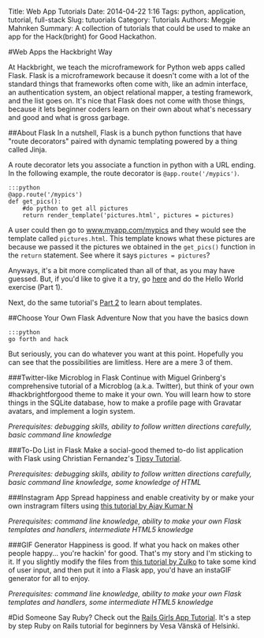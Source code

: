 Title: Web App Tutorials
Date: 2014-04-22 1:16
Tags: python, application, tutorial, full-stack
Slug: tutuorials
Category: Tutorials
Authors: Meggie Mahnken
Summary: A collection of tutorials that could be used to make an app for the Hack(bright) for Good Hackathon.

#Web Apps the Hackbright Way

At Hackbright, we teach the microframework for Python web apps called Flask. Flask is a microframework because it doesn't come with a lot of the standard things that frameworks often come with, like an admin interface, an authentication system, an object relational mapper, a testing framework, and the list goes on. It's nice that Flask does not come with those things, because it lets beginner coders learn on their own about what's necessary and good and what is gross garbage.

##About Flask
In a nutshell, Flask is a bunch python functions that have "route decorators" paired with dynamic templating powered by a thing called Jinja. 

A route decorator lets you associate a function in python with a URL ending. In the following example, the route decorator is `@app.route('/mypics')`.
	
	:::python
	@app.route('/mypics')
	def get_pics():
		#do python to get all pictures
		return render_template('pictures.html', pictures = pictures)
	
A user could then go to www.myapp.com/mypics and they would see the template called `pictures.html`. This template knows what these pictures are because we passed it the pictures we obtained in the `get_pics()` function in the `return` statement. See where it says `pictures = pictures`? 

Anyways, it's a bit more complicated than all of that, as you may have guessed. But, if you'd like to give it a try, go [here](http://blog.miguelgrinberg.com/post/the-flask-mega-tutorial-part-i-hello-world) and do the Hello World exercise (Part 1). 

Next, do the same tutorial's [Part 2](http://blog.miguelgrinberg.com/post/the-flask-mega-tutorial-part-iv-database) to learn about templates.

##Choose Your Own Flask Adventure
Now that you have the basics down
	
	:::python
	go forth and hack

But seriously, you can do whatever you want at this point. Hopefully you can see that the possibilities are limitless. Here are a mere 3 of them.

###Twitter-like Microblog in Flask
Continue with Miguel Grinberg's comprehensive tutorial of a Microblog (a.k.a. Twitter), but think of your own #hackbrightforgood theme to make it your own. You will learn how to store things in the SQLite database, how to make a profile page with Gravatar avatars, and implement a login system.

 _Prerequisites: debugging skills, ability to follow written directions carefully, basic command line knowledge_

###To-Do List in Flask
Make a social-good themed to-do list application with Flask using Christian Fernandez's [Tipsy Tutorial](http://chriszf.github.com/tipsy/).

 _Prerequisites: debugging skills, ability to follow written directions carefully, basic command line knowledge, some knowledge of HTML_

###Instagram App 
Spread happiness and enable creativity by  or make your own instragram filters using [this tutorial by Ajay Kumar N](http://pypix.com/python/instagram-filters-python/) 

 _Prerequisites: command line knowledge, ability to make your own Flask templates and handlers, intermediate HTML5 knowledge_

###GIF Generator
Happiness is good. If what you hack on makes other people happy... you're hackin' for good. That's my story and I'm sticking to it. If you slightly modify the files from [this tutorial by Zulko](http://zulko.github.io/blog/2014/01/23/making-animated-gifs-from-video-files-with-python/) to take some kind of user input, and then put it into a Flask app, you'd have an instaGIF generator for all to enjoy. 

_Prerequisites: command line knowledge, ability to make your own Flask templates and handlers, some intermediate HTML5 knowledge_


#Did Someone Say Ruby?
Check out the [Rails Girls App Tutorial](http://guides.railsgirls.com/app/). It's a step by step Ruby on Rails tutorial for beginners by Vesa Vänskä of Helsinki.

